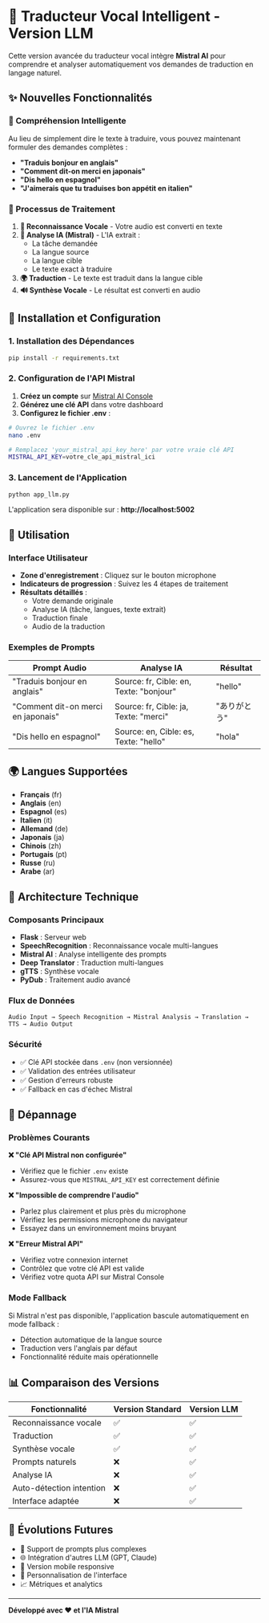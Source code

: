 # 🧠 Traducteur Vocal Intelligent - Version LLM

Cette version avancée du traducteur vocal intègre **Mistral AI** pour comprendre et analyser automatiquement vos demandes de traduction en langage naturel.

## ✨ Nouvelles Fonctionnalités

### 🎯 Compréhension Intelligente
Au lieu de simplement dire le texte à traduire, vous pouvez maintenant formuler des demandes complètes :

- **"Traduis bonjour en anglais"**
- **"Comment dit-on merci en japonais"**
- **"Dis hello en espagnol"**
- **"J'aimerais que tu traduises bon appétit en italien"**

### 🔄 Processus de Traitement

1. **🎤 Reconnaissance Vocale** - Votre audio est converti en texte
2. **🧠 Analyse IA (Mistral)** - L'IA extrait :
   - La tâche demandée
   - La langue source
   - La langue cible  
   - Le texte exact à traduire
3. **🌍 Traduction** - Le texte est traduit dans la langue cible
4. **🔊 Synthèse Vocale** - Le résultat est converti en audio

## 🚀 Installation et Configuration

### 1. Installation des Dépendances

```bash
pip install -r requirements.txt
```

### 2. Configuration de l'API Mistral

1. **Créez un compte** sur [Mistral AI Console](https://console.mistral.ai/)
2. **Générez une clé API** dans votre dashboard
3. **Configurez le fichier .env** :

```bash
# Ouvrez le fichier .env
nano .env

# Remplacez 'your_mistral_api_key_here' par votre vraie clé API
MISTRAL_API_KEY=votre_cle_api_mistral_ici
```

### 3. Lancement de l'Application

```bash
python app_llm.py
```

L'application sera disponible sur : **http://localhost:5002**

## 🎯 Utilisation

### Interface Utilisateur

- **Zone d'enregistrement** : Cliquez sur le bouton microphone
- **Indicateurs de progression** : Suivez les 4 étapes de traitement
- **Résultats détaillés** :
  - Votre demande originale
  - Analyse IA (tâche, langues, texte extrait)
  - Traduction finale
  - Audio de la traduction

### Exemples de Prompts

| Prompt Audio | Analyse IA | Résultat |
|--------------|------------|----------|
| "Traduis bonjour en anglais" | Source: fr, Cible: en, Texte: "bonjour" | "hello" |
| "Comment dit-on merci en japonais" | Source: fr, Cible: ja, Texte: "merci" | "ありがとう" |
| "Dis hello en espagnol" | Source: en, Cible: es, Texte: "hello" | "hola" |

## 🌍 Langues Supportées

- **Français** (fr)
- **Anglais** (en) 
- **Espagnol** (es)
- **Italien** (it)
- **Allemand** (de)
- **Japonais** (ja)
- **Chinois** (zh)
- **Portugais** (pt)
- **Russe** (ru)
- **Arabe** (ar)

## 🔧 Architecture Technique

### Composants Principaux

- **Flask** : Serveur web
- **SpeechRecognition** : Reconnaissance vocale multi-langues
- **Mistral AI** : Analyse intelligente des prompts
- **Deep Translator** : Traduction multi-langues
- **gTTS** : Synthèse vocale
- **PyDub** : Traitement audio avancé

### Flux de Données

```
Audio Input → Speech Recognition → Mistral Analysis → Translation → TTS → Audio Output
```

### Sécurité

- ✅ Clé API stockée dans `.env` (non versionnée)
- ✅ Validation des entrées utilisateur
- ✅ Gestion d'erreurs robuste
- ✅ Fallback en cas d'échec Mistral

## 🐛 Dépannage

### Problèmes Courants

**❌ "Clé API Mistral non configurée"**
- Vérifiez que le fichier `.env` existe
- Assurez-vous que `MISTRAL_API_KEY` est correctement définie

**❌ "Impossible de comprendre l'audio"**
- Parlez plus clairement et plus près du microphone
- Vérifiez les permissions microphone du navigateur
- Essayez dans un environnement moins bruyant

**❌ "Erreur Mistral API"**
- Vérifiez votre connexion internet
- Contrôlez que votre clé API est valide
- Vérifiez votre quota API sur Mistral Console

### Mode Fallback

Si Mistral n'est pas disponible, l'application bascule automatiquement en mode fallback :
- Détection automatique de la langue source
- Traduction vers l'anglais par défaut
- Fonctionnalité réduite mais opérationnelle

## 📊 Comparaison des Versions

| Fonctionnalité | Version Standard | Version LLM |
|----------------|------------------|-------------|
| Reconnaissance vocale | ✅ | ✅ |
| Traduction | ✅ | ✅ |
| Synthèse vocale | ✅ | ✅ |
| Prompts naturels | ❌ | ✅ |
| Analyse IA | ❌ | ✅ |
| Auto-détection intention | ❌ | ✅ |
| Interface adaptée | ❌ | ✅ |

## 🔮 Évolutions Futures

- 🎯 Support de prompts plus complexes
- 🌐 Intégration d'autres LLM (GPT, Claude)
- 📱 Version mobile responsive
- 🎨 Personnalisation de l'interface
- 📈 Métriques et analytics

---

**Développé avec ❤️ et l'IA Mistral**